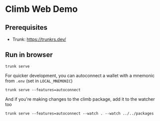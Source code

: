 # Climb Web Demo

## Prerequisites

* Trunk: https://trunkrs.dev/

## Run in browser

```
trunk serve
```

For quicker development, you can autoconnect a wallet with a mnemonic from `.env` (set in `LOCAL_MNEMONIC`)

```
trunk serve --features=autoconnect
```

And if you're making changes to the climb package, add it to the watcher too

```
trunk serve --features=autoconnect --watch . --watch ../../packages
```